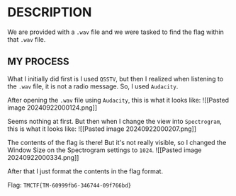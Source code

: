 # DESCRIPTION

We are provided with a `.wav` file and we were tasked to find the flag within that `.wav` file.

## MY PROCESS

What I initially did first is I used `QSSTV`, but then I realized when listening to the `.wav` file, it is not a radio message. So, I used `Audacity`.

After opening the `.wav` file using `Audacity`, this is what it looks like:
![[Pasted image 20240922000124.png]]

Seems nothing at first. But then when I change the view into `Spectrogram`, this is what it looks like:
![[Pasted image 20240922000207.png]]

The contents of the flag is there! But it's not really visible, so I changed the Window Size on the Spectrogram settings to `1024`.
![[Pasted image 20240922000334.png]]

After that I just format the contents in the flag format.

Flag: `TMCTF{TM-60999fb6-346744-09f766bd}`